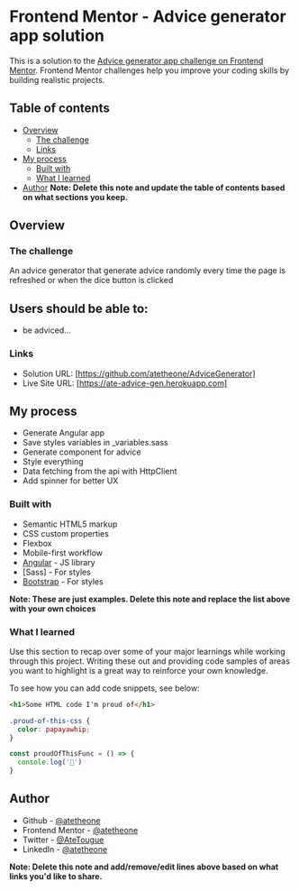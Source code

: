 # Frontend Mentor - Advice generator app solution

This is a solution to the [Advice generator app challenge on Frontend Mentor](https://www.frontendmentor.io/challenges/advice-generator-app-QdUG-13db). Frontend Mentor challenges help you improve your coding skills by building realistic projects.

## Table of contents

- [Overview](#overview)
  - [The challenge](#the-challenge)
  - [Links](#links)
- [My process](#my-process)
  - [Built with](#built-with)
  - [What I learned](#what-i-learned)
- [Author](#author)
**Note: Delete this note and update the table of contents based on what sections you keep.**

## Overview

### The challenge

An advice generator that generate advice randomly every time the page is refreshed or when the dice button is clicked

## Users should be able to:
- be adviced...


### Links

- Solution URL: [https://github.com/atetheone/AdviceGenerator]
- Live Site URL: [https://ate-advice-gen.herokuapp.com]

## My process
- Generate Angular app
- Save styles variables in _variables.sass
- Generate component for advice
- Style everything
- Data fetching from the api with HttpClient
- Add spinner for better UX

### Built with

- Semantic HTML5 markup
- CSS custom properties
- Flexbox
- Mobile-first workflow
- [Angular](https://angular.io/) - JS library
- [Sass] - For styles
- [Bootstrap](https://styled-components.com/) - For styles

**Note: These are just examples. Delete this note and replace the list above with your own choices**

### What I learned

Use this section to recap over some of your major learnings while working through this project. Writing these out and providing code samples of areas you want to highlight is a great way to reinforce your own knowledge.

To see how you can add code snippets, see below:

```html
<h1>Some HTML code I'm proud of</h1>
```
```css
.proud-of-this-css {
  color: papayawhip;
}
```
```js
const proudOfThisFunc = () => {
  console.log('🎉')
}
```




## Author
- Github - [@atetheone](https://github.com/atheone)
- Frontend Mentor - [@atetheone](https://www.frontendmentor.io/profile/yourusername)
- Twitter - [@AteTougue](https://www.twitter.com/yourusername)
- LinkedIn - [@atetheone](https://linkedin.com/in/atetheone)

**Note: Delete this note and add/remove/edit lines above based on what links you'd like to share.**
